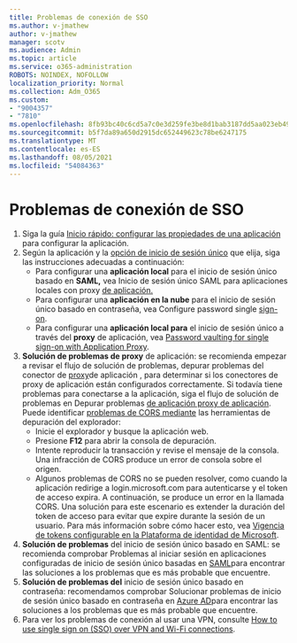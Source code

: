 ```yaml
---
title: Problemas de conexión de SSO
ms.author: v-jmathew
author: v-jmathew
manager: scotv
ms.audience: Admin
ms.topic: article
ms.service: o365-administration
ROBOTS: NOINDEX, NOFOLLOW
localization_priority: Normal
ms.collection: Adm_O365
ms.custom:
- "9004357"
- "7810"
ms.openlocfilehash: 8fb93bc40c6cd5a7c0e3d259fe3be8d1bab3187dd5aa023eb49977555fd930de
ms.sourcegitcommit: b5f7da89a650d2915dc652449623c78be6247175
ms.translationtype: MT
ms.contentlocale: es-ES
ms.lasthandoff: 08/05/2021
ms.locfileid: "54084363"
---
```

# <a name="sso-connection-issues"></a>Problemas de conexión de SSO

1. Siga la guía [Inicio rápido: configurar las propiedades de una aplicación](https://docs.microsoft.com/azure/active-directory/manage-apps/add-application-portal-configure) para configurar la aplicación.
2. Según la aplicación y la [opción de inicio de sesión único](https://docs.microsoft.com/azure/active-directory/manage-apps/sso-options) que elija, siga las instrucciones adecuadas a continuación:
    - Para configurar una **aplicación local** para el inicio de sesión único basado en **SAML,** vea Inicio de sesión único SAML para aplicaciones locales con proxy [de aplicación.](https://docs.microsoft.com/azure/active-directory/manage-apps/application-proxy-configure-single-sign-on-on-premises-apps)
    - Para configurar una **aplicación en la nube** para el inicio de sesión único basado en contraseña, vea Configure password single [sign-on](https://docs.microsoft.com/azure/active-directory/manage-apps/configure-password-single-sign-on-non-gallery-applications). 
    - Para configurar una **aplicación local para** el inicio de sesión único a través del **proxy** de aplicación, vea [Password vaulting for single sign-on with Application Proxy](https://docs.microsoft.com/azure/active-directory/manage-apps/application-proxy-configure-single-sign-on-password-vaulting).
3. **Solución de problemas de proxy** de aplicación: se recomienda empezar a revisar el flujo de solución de problemas, depurar problemas del conector de [proxy](https://docs.microsoft.com/azure/active-directory/manage-apps/application-proxy-debug-connectors)de aplicación , para determinar si los conectores de proxy de aplicación están configurados correctamente. Si todavía tiene problemas para conectarse a la aplicación, siga el flujo de solución de problemas en Depurar problemas [de aplicación proxy de aplicación](https://docs.microsoft.com/azure/active-directory/manage-apps/application-proxy-debug-apps). Puede identificar [problemas de CORS mediante](https://docs.microsoft.com/azure/active-directory/manage-apps/application-proxy-understand-cors-issues#understand-and-identify-cors-issues) las herramientas de depuración del explorador:
    - Inicie el explorador y busque la aplicación web.
    - Presione **F12** para abrir la consola de depuración.
    - Intente reproducir la transacción y revise el mensaje de la consola. Una infracción de CORS produce un error de consola sobre el origen.
    - Algunos problemas de CORS no se pueden resolver, como cuando la aplicación redirige a login.microsoft.com para autenticarse y el token de acceso expira. A continuación, se produce un error en la llamada CORS. Una solución para este escenario es extender la duración del token de acceso para evitar que expire durante la sesión de un usuario. Para más información sobre cómo hacer esto, vea [Vigencia de tokens configurable en la Plataforma de identidad de Microsoft](https://docs.microsoft.com/azure/active-directory/develop/active-directory-configurable-token-lifetimes).
4. **Solución de problemas** del inicio de sesión único basado en SAML: se recomienda comprobar Problemas al iniciar sesión en aplicaciones configuradas de inicio de sesión único basadas en [SAML](https://docs.microsoft.com/azure/active-directory/manage-apps/application-sign-in-problem-federated-sso-gallery)para encontrar las soluciones a los problemas que es más probable que encuentre.
5. **Solución de problemas del** inicio de sesión único basado en contraseña: recomendamos comprobar Solucionar problemas de inicio de sesión único basado en contraseña en [Azure AD](https://docs.microsoft.com/azure/active-directory/manage-apps/troubleshoot-password-based-sso)para encontrar las soluciones a los problemas que es más probable que encuentre.
6. Para ver los problemas de conexión al usar una VPN, consulte [How to use single sign on (SSO) over VPN and Wi-Fi connections](https://docs.microsoft.com/windows/security/identity-protection/vpn/how-to-use-single-sign-on-sso-over-vpn-and-wi-fi-connections).
